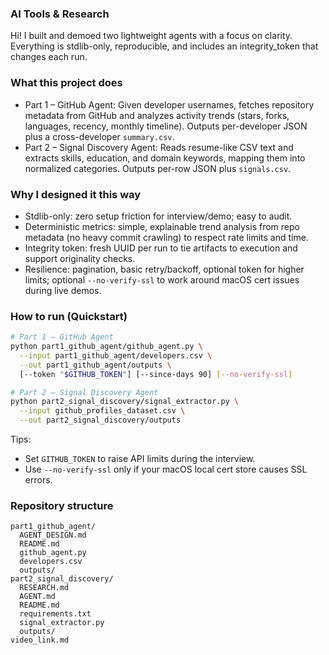 ### AI Tools & Research 

Hi! I built and demoed two lightweight agents with a focus on clarity. Everything is stdlib-only, reproducible, and includes an integrity_token that changes each run.

### What this project does
- Part 1 – GitHub Agent: Given developer usernames, fetches repository metadata from GitHub and analyzes activity trends (stars, forks, languages, recency, monthly timeline). Outputs per-developer JSON plus a cross-developer `summary.csv`.
- Part 2 – Signal Discovery Agent: Reads resume-like CSV text and extracts skills, education, and domain keywords, mapping them into normalized categories. Outputs per-row JSON plus `signals.csv`.

### Why I designed it this way
- Stdlib-only: zero setup friction for interview/demo; easy to audit.
- Deterministic metrics: simple, explainable trend analysis from repo metadata (no heavy commit crawling) to respect rate limits and time.
- Integrity token: fresh UUID per run to tie artifacts to execution and support originality checks.
- Resilience: pagination, basic retry/backoff, optional token for higher limits; optional `--no-verify-ssl` to work around macOS cert issues during live demos.

### How to run (Quickstart)
```bash
# Part 1 – GitHub Agent
python part1_github_agent/github_agent.py \
  --input part1_github_agent/developers.csv \
  --out part1_github_agent/outputs \
  [--token "$GITHUB_TOKEN"] [--since-days 90] [--no-verify-ssl]

# Part 2 – Signal Discovery Agent
python part2_signal_discovery/signal_extractor.py \
  --input github_profiles_dataset.csv \
  --out part2_signal_discovery/outputs
```

Tips:
- Set `GITHUB_TOKEN` to raise API limits during the interview.
- Use `--no-verify-ssl` only if your macOS local cert store causes SSL errors.

### Repository structure
```
part1_github_agent/
  AGENT_DESIGN.md
  README.md
  github_agent.py
  developers.csv
  outputs/
part2_signal_discovery/
  RESEARCH.md
  AGENT.md
  README.md
  requirements.txt
  signal_extractor.py
  outputs/
video_link.md
```

